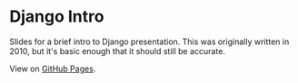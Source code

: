 # Django Intro

Slides for a brief intro to Django presentation.
This was originally written in 2010, but it's basic enough that it should still be accurate.

View on [GitHub Pages](https://bluegraybox.github.io/django-intro/).
